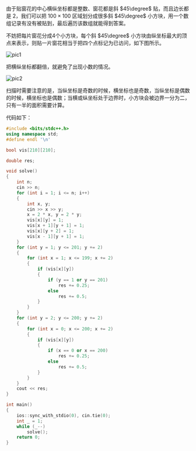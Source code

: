 由于贴窗花的中心横纵坐标都是整数、窗花都是斜 $45\degree$ 贴，而且边长都是 $2$，我们可以把 $100\times 100$ 区域划分成很多斜 $45\degree$ 小方块，用一个数组记录有没有被贴到，最后遍历该数组就能得到答案。

不妨把每片窗花分成4个小方块，每个斜 $45\degree$ 小方块由纵坐标最大的顶点来表示，则贴一片窗花相当于把四个点标记为已访问，如下图所示。

![pic1](https://cdn.luogu.com.cn/upload/image_hosting/r2q3ele4.png)

把横纵坐标都翻倍，就避免了出现小数的情况。

![pic2](https://cdn.luogu.com.cn/upload/image_hosting/99b423ri.png)

扫描时需要注意的是，当纵坐标是奇数的时候，横坐标也是奇数，当纵坐标是偶数的时候，横坐标也是偶数；当横或纵坐标处于边界时，小方块会被边界一分为二，只有一半的面积需要计算。

代码如下：
```cpp
#include <bits/stdc++.h>
using namespace std;
#define endl '\n'

bool vis[210][210];

double res;

void solve()
{
    int n;
    cin >> n;
    for (int i = 1; i <= n; i++)
    {
        int x, y;
        cin >> x >> y;
        x = 2 * x, y = 2 * y;
        vis[x][y] = 1;
        vis[x + 1][y + 1] = 1;
        vis[x][y + 2] = 1;
        vis[x - 1][y + 1] = 1;
    }
    for (int y = 1; y <= 201; y += 2)
    {
        for (int x = 1; x <= 199; x += 2)
        {
            if (vis[x][y])
            {
                if (y == 1 or y == 201)
                    res += 0.25;
                else
                    res += 0.5;
            }
        }
    }
    for (int y = 2; y <= 200; y += 2)
    {
        for (int x = 0; x <= 200; x += 2)
        {
            if (vis[x][y])
            {
                if (x == 0 or x == 200)
                    res += 0.25;
                else
                    res += 0.5;
            }
        }
    }
    cout << res;
}

int main()
{
    ios::sync_with_stdio(0), cin.tie(0);
    int _ = 1;
    while (_--)
        solve();
    return 0;
}
```